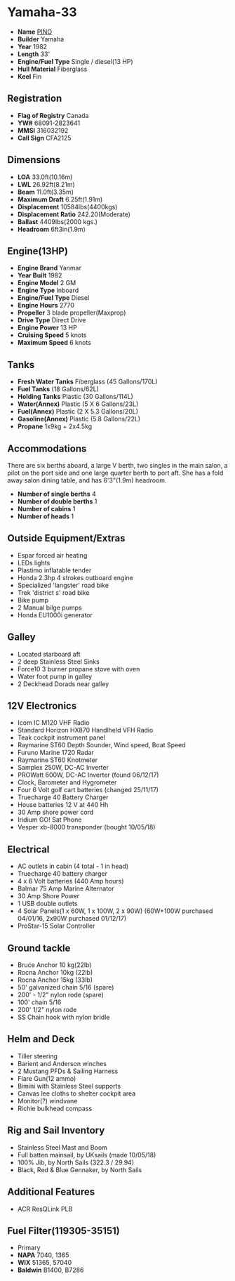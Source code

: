 # Yamaha-33

* **Name** [PINO](https://github.com/hundredrabbits/Pino/blob/master/CEREMONY.md)
* **Builder** Yamaha
* **Year** 1982
* **Length** 33'
* **Engine/Fuel Type** Single / diesel(13 HP)
* **Hull Material** Fiberglass
* **Keel** Fin

## Registration
* **Flag of Registry** Canada
* **YW#** 68091-2823641
* **MMSI** 316032192
* **Call Sign** CFA2125

## Dimensions
* **LOA** 33.0ft(10.16m)
* **LWL** 26.92ft(8.21m)
* **Beam** 11.0ft(3.35m)
* **Maximum Draft** 6.25ft(1.91m)
* **Displacement** 10584lbs(4400kgs)
* **Displacement Ratio** 242.20(Moderate)
* **Ballast** 4409lbs(2000 kgs.)
* **Headroom** 6ft3in(1.9m)

## Engine(13HP)
* **Engine Brand** Yanmar
* **Year Built** 1982
* **Engine Model** 2 GM
* **Engine Type** Inboard
* **Engine/Fuel Type** Diesel
* **Engine Hours** 2770
* **Propeller** 3 blade propeller(Maxprop)
* **Drive Type** Direct Drive
* **Engine Power** 13 HP
* **Cruising Speed** 5 knots
* **Maximum Speed** 6 knots

## Tanks
* **Fresh Water Tanks** Fiberglass (45 Gallons/170L)
* **Fuel Tanks** (18 Gallons/62L)
* **Holding Tanks** Plastic (30 Gallons/114L)
* **Water(Annex)** Plastic (5 X 6 Gallons/23L)
* **Fuel(Annex)** Plastic (2 X 5.3 Gallons/20L)
* **Gasoline(Annex)** Plastic (5.8 Gallons/22L)
* **Propane** 1x9kg + 2x4.5kg

## Accommodations
There are six berths aboard, a large V berth, two singles in the main salon, a pilot on the port side and one large quarter berth to port aft. She has a fold away salon dining table, and has 6'3"(1.9m) headroom.
* **Number of single berths** 4
* **Number of double berths** 1
* **Number of cabins** 1
* **Number of heads** 1

## Outside Equipment/Extras
* Espar forced air heating
* LEDs lights
* Plastimo inflatable tender
* Honda 2.3hp 4 strokes outboard engine
* Specialized 'langster' road bike
* Trek 'district s' road bike
* Bike pump
* 2 Manual bilge pumps
* Honda EU1000i generator

## Galley
* Located starboard aft
* 2 deep Stainless Steel Sinks
* Force10 3 burner propane stove with oven
* Water foot pump in galley
* 2 Deckhead Dorads near galley

## 12V Electronics
* Icom IC M120 VHF Radio
* Standard Horizon HX870 Handlheld VFH Radio
* Teak cockpit instrument panel
* Raymarine ST60 Depth Sounder, Wind speed, Boat Speed
* Furuno Marine 1720 Radar
* Raymarine ST60 Knotmeter
* Samplex 250W, DC-AC Inverter
* PROWatt 600W, DC-AC Inverter (found 06/12/17)
* Clock, Barometer and Hygrometer
* Four 6 Volt golf cart batteries (changed 25/11/17)
* Truecharge 40 Battery Charger
* House batteries 12 V at 440 Hh
* 30 Amp shore power cord
* Iridium GO! Sat Phone
* Vesper xb-8000 transponder (bought 10/05/18)

## Electrical
* AC outlets in cabin (4 total - 1 in head)
* Truecharge 40 battery charger
* 4 x 6 Volt batteries (440 Amp hours)
* Balmar 75 Amp Marine Alternator
* 30 Amp Shore Power
* 1 USB double outlets
* 4 Solar Panels(1 x 60W, 1 x 100W, 2 x 90W) (60W+100W purchased 04/01/16, 2x90W purchased 01/12/17)
* ProStar-15 Solar Controller

## Ground tackle
* Bruce Anchor 10 kg(22lb)
* Rocna Anchor 10kg (22lb)
* Rocna Anchor 15kg (33lb)
* 50' galvanized chain 5/16 (spare)
* 200' - 1/2" nylon rode (spare)
* 100' chain 5/16 
* 200' 1/2" nylon rode
* SS Chain hook with nylon bridle

## Helm and Deck
* Tiller steering
* Barient and Anderson winches
* 2 Mustang PFDs & Sailing Harness
* Flare Gun(12 ammo)
* Bimini with Stainless Steel supports
* Canvas lee cloths to shelter cockpit area
* Monitor(?) windvane
* Richie bulkhead compass

## Rig and Sail Inventory
* Stainless Steel Mast and Boom
* Full batten mainsail, by UKsails (made 10/05/18)
* 100% Jib, by North Sails (322.3 / 29.94)
* Black, Red & Blue Gennaker, by North Sails

## Additional Features
* ACR ResQLink PLB

## Fuel Filter(119305-35151)
* Primary
* **NAPA** 7040, 1365
* **WIX** 51365, 57040
* **Baldwin** B1400, B7286
